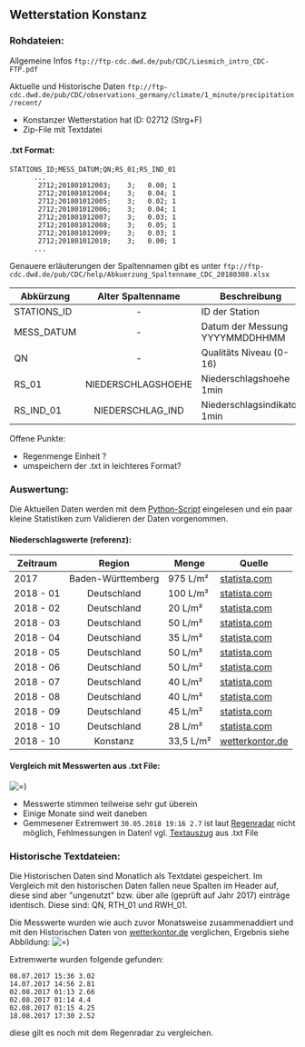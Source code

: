 ## Wetterstation Konstanz

### Rohdateien:
Allgemeine Infos ```ftp://ftp-cdc.dwd.de/pub/CDC/Liesmich_intro_CDC-FTP.pdf```

Aktuelle und Historische Daten ```ftp://ftp-cdc.dwd.de/pub/CDC/observations_germany/climate/1_minute/precipitation/recent/```
* Konstanzer Wetterstation hat ID: 02712  (Strg+F)
* Zip-File mit Textdatei

#### .txt Format:
```
STATIONS_ID;MESS_DATUM;QN;RS_01;RS_IND_01
      ...
       2712;201801012003;    3;   0.00; 1
       2712;201801012004;    3;   0.04; 1
       2712;201801012005;    3;   0.02; 1
       2712;201801012006;    3;   0.04; 1
       2712;201801012007;    3;   0.03; 1
       2712;201801012008;    3;   0.05; 1
       2712;201801012009;    3;   0.03; 1
       2712;201801012010;    3;   0.00; 1
      ...
```
Genauere erläuterungen der Spaltennamen gibt es unter ```ftp://ftp-cdc.dwd.de/pub/CDC/help/Abkuerzung_Spaltenname_CDC_20180308.xlsx```

| Abkürzung | Alter Spaltenname | Beschreibung  |
| ------------- |:-------------:| -----|
| STATIONS_ID | - | ID der Station |
| MESS_DATUM  | - |   Datum der Messung YYYYMMDDHHMM |
| QN | - |  Qualitäts Niveau (0-16) |
| RS_01 | NIEDERSCHLAGSHOEHE |  Niederschlagshoehe 1min |
| RS_IND_01 | NIEDERSCHLAG_IND |  Niederschlagsindikator 1min |

Offene Punkte:
* Regenmenge Einheit ?
* umspeichern der .txt in leichteres Format?

### Auswertung:

Die Aktuellen Daten werden mit dem [Python-Script](https://github.com/thgnaedi/DeepRain/blob/DataUnderstanding/WetterStation_KN/Read_TXT.py) eingelesen und ein paar kleine Statistiken zum Validieren der Daten vorgenommen.

#### Niederschlagswerte (referenz):

| Zeitraum | Region | Menge | Quelle  |
| ------------- |:-------------:| -----|-----|
| 2017 | Baden-Württemberg | 975 L/m² | [statista.com](https://de.statista.com/statistik/daten/studie/249926/umfrage/niederschlag-im-jahr-nach-bundeslaendern/) |
| 2018 - 01 | Deutschland | 100 L/m² | [statista.com](https://de.statista.com/statistik/daten/studie/5573/umfrage/monatlicher-niederschlag-in-deutschland/) |
| 2018 - 02 | Deutschland | 20 L/m² | [statista.com](https://de.statista.com/statistik/daten/studie/5573/umfrage/monatlicher-niederschlag-in-deutschland/) |
| 2018 - 03 | Deutschland | 50 L/m² | [statista.com](https://de.statista.com/statistik/daten/studie/5573/umfrage/monatlicher-niederschlag-in-deutschland/) |
| 2018 - 04 | Deutschland | 35 L/m² | [statista.com](https://de.statista.com/statistik/daten/studie/5573/umfrage/monatlicher-niederschlag-in-deutschland/) |
| 2018 - 05 | Deutschland | 50 L/m² | [statista.com](https://de.statista.com/statistik/daten/studie/5573/umfrage/monatlicher-niederschlag-in-deutschland/) |
| 2018 - 06 | Deutschland | 50 L/m² | [statista.com](https://de.statista.com/statistik/daten/studie/5573/umfrage/monatlicher-niederschlag-in-deutschland/) |
| 2018 - 07 | Deutschland | 40 L/m² | [statista.com](https://de.statista.com/statistik/daten/studie/5573/umfrage/monatlicher-niederschlag-in-deutschland/) |
| 2018 - 08 | Deutschland | 40 L/m² | [statista.com](https://de.statista.com/statistik/daten/studie/5573/umfrage/monatlicher-niederschlag-in-deutschland/) |
| 2018 - 09 | Deutschland | 45 L/m² | [statista.com](https://de.statista.com/statistik/daten/studie/5573/umfrage/monatlicher-niederschlag-in-deutschland/) |
| 2018 - 10 | Deutschland | 28 L/m² | [statista.com](https://de.statista.com/statistik/daten/studie/5573/umfrage/monatlicher-niederschlag-in-deutschland/) |
| 2018 - 10 | Konstanz | 33,5 L/m² | [wetterkontor.de](https://www.wetterkontor.de/de/wetter/deutschland/monatswerte.asp?y=2018&m=10) |

#### Vergleich mit Messwerten aus .txt File:
![=)](https://github.com/thgnaedi/DeepRain/blob/DataUnderstanding/WetterStation_KN/result.JPG)

* Messwerte stimmen teilweise sehr gut überein
* Einige Monate sind weit daneben
* Gemmesener Extremwert ```30.05.2018 19:16 2.7``` ist laut [Regenradar](https://kachelmannwetter.com/de/regenradar/konstanz/20180530-1715z.html) nicht möglich, Fehlmessungen in Daten!
vgl. [Textauszug](https://github.com/thgnaedi/DeepRain/blob/DataUnderstanding/WetterStation_KN/snipet.md) aus .txt File


### Historische Textdateien:
Die Historischen Daten sind Monatlich als Textdatei gespeichert. Im Vergleich mit den historischen Daten fallen neue Spalten im Header auf, diese sind aber "ungenutzt" bzw. über alle (geprüft auf Jahr 2017) einträge identisch. Diese sind: QN, RTH_01 und RWH_01.

Die Messwerte wurden wie auch zuvor Monatsweise zusammenaddiert und mit den Historischen Daten von [wetterkontor.de](https://www.wetterkontor.de/de/wetter/deutschland/monatswerte.asp?y=2018&m=10) verglichen, Ergebnis siehe Abbildung:
![=)](https://github.com/thgnaedi/DeepRain/blob/master/WetterStation_KN/result_2017.JPG)

Extremwerte wurden folgende gefunden:
```
08.07.2017 15:36 3.02
14.07.2017 14:56 2.81
02.08.2017 01:13 2.66
02.08.2017 01:14 4.4
02.08.2017 01:15 4.25
18.08.2017 17:30 2.52
```
diese gilt es noch mit dem Regenradar zu vergleichen.
